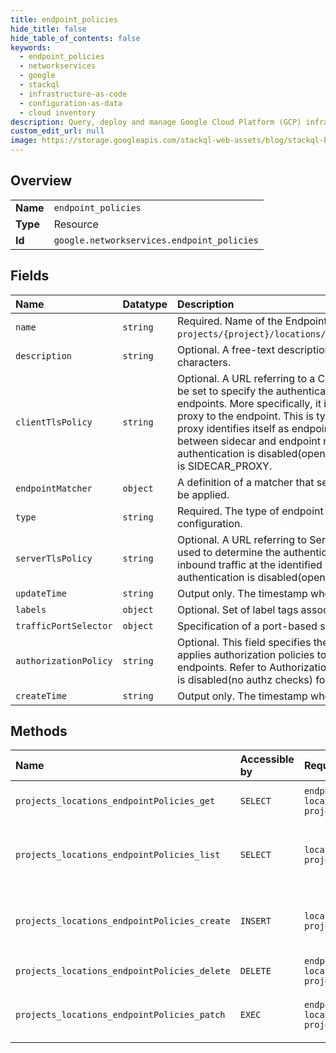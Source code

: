```yaml
---
title: endpoint_policies
hide_title: false
hide_table_of_contents: false
keywords:
  - endpoint_policies
  - networkservices
  - google    
  - stackql
  - infrastructure-as-code
  - configuration-as-data
  - cloud inventory
description: Query, deploy and manage Google Cloud Platform (GCP) infrastructure and resources using SQL
custom_edit_url: null
image: https://storage.googleapis.com/stackql-web-assets/blog/stackql-blog-post-featured-image.png
---
```

  
    

## Overview
<table><tbody>
<tr><td><b>Name</b></td><td><code>endpoint_policies</code></td></tr>
<tr><td><b>Type</b></td><td>Resource</td></tr>
<tr><td><b>Id</b></td><td><code>google.networkservices.endpoint_policies</code></td></tr>
</tbody></table>

## Fields
| Name | Datatype | Description |
|:-----|:---------|:------------|
| `name` | `string` | Required. Name of the EndpointPolicy resource. It matches pattern `projects/{project}/locations/global/endpointPolicies/{endpoint_policy}`. |
| `description` | `string` | Optional. A free-text description of the resource. Max length 1024 characters. |
| `clientTlsPolicy` | `string` | Optional. A URL referring to a ClientTlsPolicy resource. ClientTlsPolicy can be set to specify the authentication for traffic from the proxy to the actual endpoints. More specifically, it is applied to the outgoing traffic from the proxy to the endpoint. This is typically used for sidecar model where the proxy identifies itself as endpoint to the control plane, with the connection between sidecar and endpoint requiring authentication. If this field is not set, authentication is disabled(open). Applicable only when EndpointPolicyType is SIDECAR_PROXY. |
| `endpointMatcher` | `object` | A definition of a matcher that selects endpoints to which the policies should be applied. |
| `type` | `string` | Required. The type of endpoint policy. This is primarily used to validate the configuration. |
| `serverTlsPolicy` | `string` | Optional. A URL referring to ServerTlsPolicy resource. ServerTlsPolicy is used to determine the authentication policy to be applied to terminate the inbound traffic at the identified backends. If this field is not set, authentication is disabled(open) for this endpoint. |
| `updateTime` | `string` | Output only. The timestamp when the resource was updated. |
| `labels` | `object` | Optional. Set of label tags associated with the EndpointPolicy resource. |
| `trafficPortSelector` | `object` | Specification of a port-based selector. |
| `authorizationPolicy` | `string` | Optional. This field specifies the URL of AuthorizationPolicy resource that applies authorization policies to the inbound traffic at the matched endpoints. Refer to Authorization. If this field is not specified, authorization is disabled(no authz checks) for this endpoint. |
| `createTime` | `string` | Output only. The timestamp when the resource was created. |
## Methods
| Name | Accessible by | Required Params | Description |
|:-----|:--------------|:----------------|:------------|
| `projects_locations_endpointPolicies_get` | `SELECT` | `endpointPoliciesId, locationsId, projectsId` | Gets details of a single EndpointPolicy. |
| `projects_locations_endpointPolicies_list` | `SELECT` | `locationsId, projectsId` | Lists EndpointPolicies in a given project and location. |
| `projects_locations_endpointPolicies_create` | `INSERT` | `locationsId, projectsId` | Creates a new EndpointPolicy in a given project and location. |
| `projects_locations_endpointPolicies_delete` | `DELETE` | `endpointPoliciesId, locationsId, projectsId` | Deletes a single EndpointPolicy. |
| `projects_locations_endpointPolicies_patch` | `EXEC` | `endpointPoliciesId, locationsId, projectsId` | Updates the parameters of a single EndpointPolicy. |
